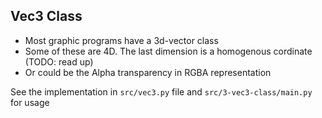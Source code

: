 ## Vec3 Class
* Most graphic programs have a 3d-vector class
* Some of these are 4D. The last dimension is a homogenous cordinate (TODO: read up)
* Or could be the Alpha transparency in RGBA representation

See the implementation in `src/vec3.py` file and `src/3-vec3-class/main.py` for usage
